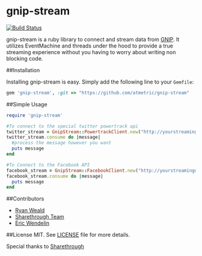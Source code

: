 # gnip-stream
[![Build Status](https://secure.travis-ci.org/altmetric/gnip-stream.png)](http://travis-ci.org/altmetric/gnip-stream)

gnip-stream is a ruby library to connect and stream data from [GNIP](http://gnip.com/).
It utilizes EventMachine and threads under the hood to provide a true streaming
experience without you having to worry about writing non blocking code.

##Installation

Installing gnip-stream is easy. Simply add the following line to your
```Gemfile```:

```ruby
gem 'gnip-stream', :git => "https://github.com/atmetric/gnip-stream"
```

##Simple Usage

```ruby
require 'gnip-stream'

#To connect to the special twitter powertrack api
twitter_stream = GnipStream::PowertrackClient.new("http://yourstreamingurl.gnip.com", "someuser", "password")
twitter_stream.consume do |message|
  #process the message however you want
  puts message
end

#To Connect to the Facebook API
facebook_stream = GnipStream::FacebookClient.new("http://yourstreamingurl.gnip.com", "someuser", "password")
facebook_stream.consume do |message|
  puts message
end
```

##Contributors

* [Ryan Weald](https://github.com/rweald)
* [Sharethrough Team](https://github.com/sharethrough)
* [Eric Wendelin](http://eriwen.com)

##License
MIT. See [LICENSE](https://github.com/rweald/gnip-stream/blob/master/LICENSE) file for more details.

Special thanks to [Sharethrough](http://www.sharethrough.com/)
